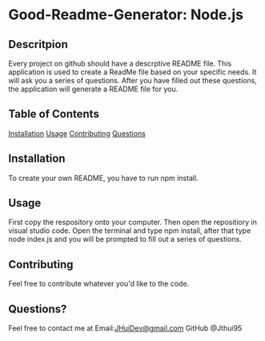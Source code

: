 # Good-Readme-Generator: Node.js 

## Descritpion
Every project on github should have a descrptive README file. 
This application is used to create a ReadMe file based on your specific needs. It will ask you a series of questions. After you have filled out these questions, the application will generate a README file for you. 

## Table of Contents
[Installation](#Installation) 
[Usage](#Usage)
[Contributing](#Contributing)
[Questions](#Questions)

## Installation
To create your own README, you have to run npm install. 

## Usage
First copy the respository onto your computer. Then open the repositiory in visual studio code. Open the terminal and type npm install, after that type node index.js and you will be prompted to fill out a series of questions. 


## Contributing
Feel free to contribute whatever you'd like to the code.

## Questions?
Feel free to contact me at 
Email:JHuiDev@gmail.com
GitHub @Jthui95